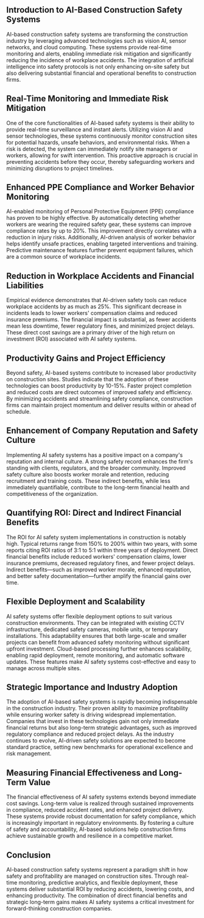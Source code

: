 ## Introduction to AI-Based Construction Safety Systems
AI-based construction safety systems are transforming the construction industry by leveraging advanced technologies such as vision AI, sensor networks, and cloud computing. These systems provide real-time monitoring and alerts, enabling immediate risk mitigation and significantly reducing the incidence of workplace accidents. The integration of artificial intelligence into safety protocols is not only enhancing on-site safety but also delivering substantial financial and operational benefits to construction firms.

## Real-Time Monitoring and Immediate Risk Mitigation
One of the core functionalities of AI-based safety systems is their ability to provide real-time surveillance and instant alerts. Utilizing vision AI and sensor technologies, these systems continuously monitor construction sites for potential hazards, unsafe behaviors, and environmental risks. When a risk is detected, the system can immediately notify site managers or workers, allowing for swift intervention. This proactive approach is crucial in preventing accidents before they occur, thereby safeguarding workers and minimizing disruptions to project timelines.

## Enhanced PPE Compliance and Worker Behavior Monitoring
AI-enabled monitoring of Personal Protective Equipment (PPE) compliance has proven to be highly effective. By automatically detecting whether workers are wearing the required safety gear, these systems can improve compliance rates by up to 20%. This improvement directly correlates with a reduction in injury risks. Additionally, AI-driven analysis of worker behavior helps identify unsafe practices, enabling targeted interventions and training. Predictive maintenance features further prevent equipment failures, which are a common source of workplace incidents.

## Reduction in Workplace Accidents and Financial Liabilities
Empirical evidence demonstrates that AI-driven safety tools can reduce workplace accidents by as much as 25%. This significant decrease in incidents leads to lower workers' compensation claims and reduced insurance premiums. The financial impact is substantial, as fewer accidents mean less downtime, fewer regulatory fines, and minimized project delays. These direct cost savings are a primary driver of the high return on investment (ROI) associated with AI safety systems.

## Productivity Gains and Project Efficiency
Beyond safety, AI-based systems contribute to increased labor productivity on construction sites. Studies indicate that the adoption of these technologies can boost productivity by 10-15%. Faster project completion and reduced costs are direct outcomes of improved safety and efficiency. By minimizing accidents and streamlining safety compliance, construction firms can maintain project momentum and deliver results within or ahead of schedule.

## Enhancement of Company Reputation and Safety Culture
Implementing AI safety systems has a positive impact on a company's reputation and internal culture. A strong safety record enhances the firm's standing with clients, regulators, and the broader community. Improved safety culture also boosts worker morale and retention, reducing recruitment and training costs. These indirect benefits, while less immediately quantifiable, contribute to the long-term financial health and competitiveness of the organization.

## Quantifying ROI: Direct and Indirect Financial Benefits
The ROI for AI safety system implementations in construction is notably high. Typical returns range from 150% to 200% within two years, with some reports citing ROI ratios of 3:1 to 5:1 within three years of deployment. Direct financial benefits include reduced workers' compensation claims, lower insurance premiums, decreased regulatory fines, and fewer project delays. Indirect benefits—such as improved worker morale, enhanced reputation, and better safety documentation—further amplify the financial gains over time.

## Flexible Deployment and Scalability
AI safety systems offer flexible deployment options to suit various construction environments. They can be integrated with existing CCTV infrastructure, dedicated safety cameras, mobile units, or temporary installations. This adaptability ensures that both large-scale and smaller projects can benefit from advanced safety monitoring without significant upfront investment. Cloud-based processing further enhances scalability, enabling rapid deployment, remote monitoring, and automatic software updates. These features make AI safety systems cost-effective and easy to manage across multiple sites.

## Strategic Importance and Industry Adoption
The adoption of AI-based safety systems is rapidly becoming indispensable in the construction industry. Their proven ability to maximize profitability while ensuring worker safety is driving widespread implementation. Companies that invest in these technologies gain not only immediate financial returns but also long-term strategic advantages, such as improved regulatory compliance and reduced project delays. As the industry continues to evolve, AI-driven safety solutions are expected to become standard practice, setting new benchmarks for operational excellence and risk management.

## Measuring Financial Effectiveness and Long-Term Value
The financial effectiveness of AI safety systems extends beyond immediate cost savings. Long-term value is realized through sustained improvements in compliance, reduced accident rates, and enhanced project delivery. These systems provide robust documentation for safety compliance, which is increasingly important in regulatory environments. By fostering a culture of safety and accountability, AI-based solutions help construction firms achieve sustainable growth and resilience in a competitive market.

## Conclusion
AI-based construction safety systems represent a paradigm shift in how safety and profitability are managed on construction sites. Through real-time monitoring, predictive analytics, and flexible deployment, these systems deliver substantial ROI by reducing accidents, lowering costs, and enhancing productivity. The combination of direct financial benefits and strategic long-term gains makes AI safety systems a critical investment for forward-thinking construction companies.
